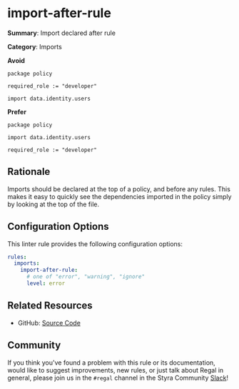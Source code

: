 # import-after-rule

**Summary**: Import declared after rule

**Category**: Imports

**Avoid**
```rego
package policy

required_role := "developer"

import data.identity.users
```

**Prefer**
```rego
package policy

import data.identity.users

required_role := "developer"
```

## Rationale

Imports should be declared at the top of a policy, and before any rules. This makes it easy to quickly see the
dependencies imported in the policy simply by looking at the top of the file.

## Configuration Options

This linter rule provides the following configuration options:

```yaml
rules:
  imports:
    import-after-rule:
      # one of "error", "warning", "ignore"
      level: error
```

## Related Resources

- GitHub: [Source Code](https://github.com/StyraInc/regal/blob/main/bundle/regal/rules/imports/import-after-rule/import_after_rule.rego)

## Community

If you think you've found a problem with this rule or its documentation, would like to suggest improvements, new rules,
or just talk about Regal in general, please join us in the `#regal` channel in the Styra Community
[Slack](https://inviter.co/styra)!
